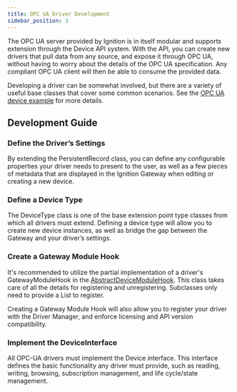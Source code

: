 ```yaml
---
title: OPC UA Driver Development
sidebar_position: 3
---
```


The OPC UA server provided by Ignition is in itself modular and supports extension through the Device API system. With the API, you can create new drivers that pull data from any source, and expose it through OPC UA, without having to worry about the details of the OPC UA specification. Any compliant OPC UA client will then be able to consume the provided data. 

Developing a driver can be somewhat involved, but there are a variety of useful base classes that cover some common scenarios. See the [OPC UA device example](https://github.com/inductiveautomation/ignition-sdk-examples/tree/master/opc-ua-device) for more details. 

## Development Guide

### Define the Driver’s Settings

By extending the PersistentRecord class, you can define any configurable properties your driver needs to present to the user, as well as a few pieces of metadata that are displayed in the Ignition Gateway when editing or creating a new device. 

### Define a Device Type

The DeviceType class is one of the base extension point type classes from which all drivers must extend. Defining a device type will allow you to create new device instances, as well as bridge the gap between the Gateway and your driver’s settings.

### Create a Gateway Module Hook

It's recommended to utilize the partial implementation of a driver's GatewayModuleHook in the [AbstractDeviceModuleHook](https://github.com/inductiveautomation/ignition-sdk-examples/blob/master/opc-ua-device/opc-ua-device-gateway/src/main/java/com/inductiveautomation/ignition/examples/tagdriver/ModuleHook.java). This class takes care of all the details for registering and unregistering. Subclasses only need to provide a List<DeviceType> to register. 

Creating a Gateway Module Hook will also allow you to register your driver with the Driver Manager, and enforce licensing and API version compatibility.

### Implement the DeviceInterface

All OPC-UA drivers must implement the Device interface. This interface defines the basic functionality any driver must provide, such as reading, writing, browsing, subscription management, and life cycle/state management. 
